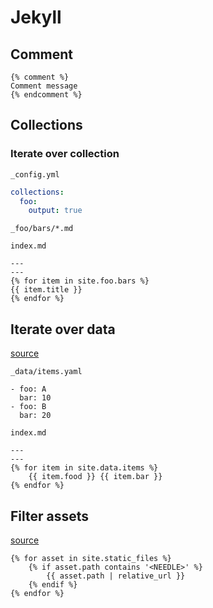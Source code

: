 # Jekyll

## Comment

```
{% comment %}
Comment message
{% endcomment %}
```

## Collections


### Iterate over collection

`_config.yml`

```yaml
collections:
  foo:
    output: true
```

`_foo/bars/*.md`

`index.md`
```
---
---
{% for item in site.foo.bars %}
{{ item.title }}
{% endfor %}
```

## Iterate over data

[source](https://stackoverflow.com/questions/17677094/jekyll-for-loop-over-all-images-in-a-folder)

`_data/items.yaml`
```
- foo: A
  bar: 10
- foo: B
  bar: 20
```

`index.md`
```
---
---
{% for item in site.data.items %}
    {{ item.food }} {{ item.bar }}
{% endfor %}
```

## Filter assets

[source](https://stackoverflow.com/questions/17677094/jekyll-for-loop-over-all-images-in-a-folder)

```
{% for asset in site.static_files %}
    {% if asset.path contains '<NEEDLE>' %}
        {{ asset.path | relative_url }}
    {% endif %}
{% endfor %}
```
